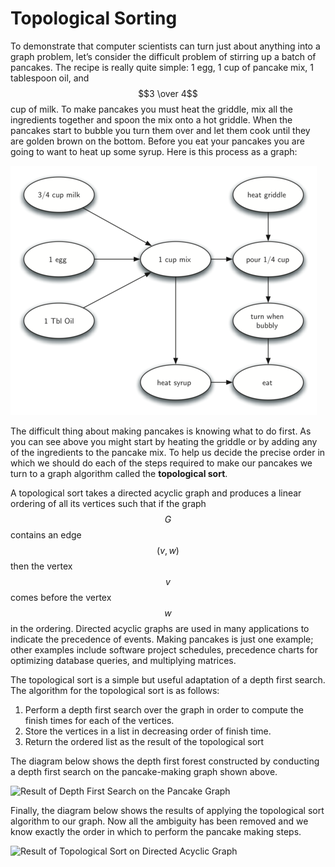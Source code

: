Topological Sorting
===================

To demonstrate that computer scientists can turn just about anything
into a graph problem, let’s consider the difficult problem of stirring
up a batch of pancakes. The recipe is really quite simple: 1 egg, 1 cup
of pancake mix, 1 tablespoon oil, and $$3 \over 4$$ cup of milk. To make
pancakes you must heat the griddle, mix all the ingredients together and
spoon the mix onto a hot griddle. When the pancakes start to bubble you
turn them over and let them cook until they are golden brown on the
bottom. Before you eat your pancakes you are going to want to heat up
some syrup. Here is this process as a graph:

![The Steps for Making Pancakes](figures/pancakes.png)

The difficult thing about making pancakes is knowing what to do first.
As you can see above you might start by heating the griddle or by adding
any of the ingredients to the pancake mix. To help us decide the precise
order in which we should do each of the steps required to make our
pancakes we turn to a graph algorithm called the **topological sort**.

A topological sort takes a directed acyclic graph and produces a linear
ordering of all its vertices such that if the graph $$G$$ contains an
edge $$(v,w)$$ then the vertex $$v$$ comes before the vertex $$w$$ in
the ordering. Directed acyclic graphs are used in many applications to
indicate the precedence of events. Making pancakes is just one example;
other examples include software project schedules, precedence charts for
optimizing database queries, and multiplying matrices.

The topological sort is a simple but useful adaptation of a depth first
search. The algorithm for the topological sort is as follows:

1.  Perform a depth first search over the graph in order to compute the
    finish times for each of the vertices.
2.  Store the vertices in a list in decreasing order of finish time.
3.  Return the ordered list as the result of the topological sort

The diagram below shows the depth first forest constructed by conducting
a depth first search on the pancake-making graph shown above.

![Result of Depth First Search on the Pancake
Graph](figures/pancakes-depth-first-search.png)

Finally, the diagram below shows the results of applying the topological
sort algorithm to our graph. Now all the ambiguity has been removed and
we know exactly the order in which to perform the pancake making steps.

![Result of Topological Sort on Directed Acyclic
Graph](figures/pancakes-topological-sort.png)
